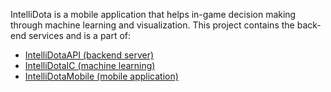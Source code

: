 IntelliDota is a mobile application that helps in-game decision making through machine learning and visualization. This project contains the back-end services and is a part of: 

- [IntelliDotaAPI (backend server)](https://github.com/LabinotVila/intelli-dota)
- [IntelliDotaIC (machine learning)](https://github.com/noraibrahimi/IntelliDotaIC)
- [IntelliDotaMobile (mobile application)](https://github.com/noraibrahimi/IntelliDota-mobile)
